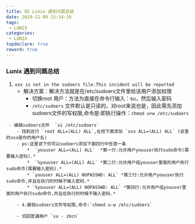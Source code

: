 ```yaml
---
title: 02 Lunix 遇到问题总结
date: 2019-12-09 15:14:10
tags:
 - LUNIX
categories:
 - LUNIX
topdeclare: true
reward: true
---
```

### Lunix 遇到问题总结

1. `xxx is not in the sudoers file.This incident will be reported`
   - 解决方案：解决方法就是在/etc/sudoers文件里给该用户添加权限
     - 切换root 用户：方法为直接在命令行输入：su，然后输入密码
     - `/etc/sudoers` 文件默认是只读的，对root来说也是，因此需先添加sudoers文件的写权限,命令是:即执行操作：`chmod u+w /etc/sudoers`

<!--more-->

     - 编辑sudoers文件  `vi /etc/sudoers`
        - 找到这行 `root ALL=(ALL) ALL`,在他下面添加 `xxx ALL=(ALL) ALL` (这里的xxx是你的用户名)
        - ps:这里说下你可以sudoers添加下面四行中任意一条
            *  `youuser ALL=(ALL) ALL`  *第一行:允许用户youuser执行sudo命令(需要输入密码).*
            *  `%youuser ALL=(ALL) ALL` *第二行:允许用户组youuser里面的用户执行sudo命令(需要输入密码).*
            * `youuser ALL=(ALL) NOPASSWD: ALL` *第三行:允许用户youuser执行sudo命令,并且在执行的时候不输入密码.*
            * `%youuser ALL=(ALL) NOPASSWD: ALL` *第四行:允许用户组youuser里面的用户执行sudo命令,并且在执行的时候不输入密码.*

        - 4.撤销sudoers文件写权限,命令:`chmod u-w /etc/sudoers`

        - 切回普通用户 `su - zbcn`
